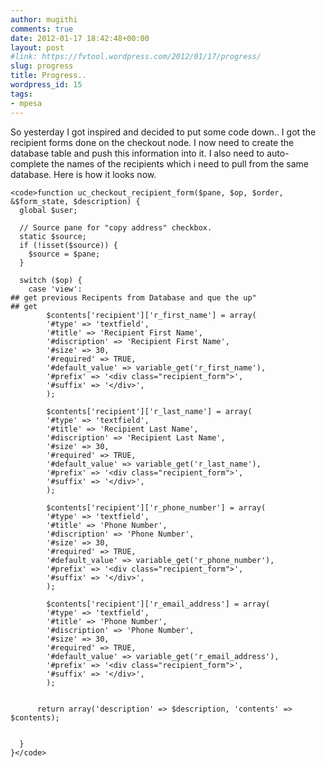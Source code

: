 ```yaml
---
author: mugithi
comments: true
date: 2012-01-17 18:42:48+00:00
layout: post
#link: https://fvtool.wordpress.com/2012/01/17/progress/
slug: progress
title: Progress..
wordpress_id: 15
tags:
- mpesa
---
```


So yesterday I got inspired and decided to put some code down.. I got the recipient forms done on the checkout node. I now need to create the database table and push this information into it. I also need to auto-complete the names of the recipients which i need to pull from the same database. Here is how it looks now.




    
    <code>function uc_checkout_recipient_form($pane, $op, $order, &$form_state, $description) {
      global $user;
    
      // Source pane for "copy address" checkbox.
      static $source;
      if (!isset($source)) {
        $source = $pane;
      }
    
      switch ($op) {
        case 'view':
    ## get previous Recipents from Database and que the up"
    ## get
            $contents['recipient']['r_first_name'] = array(
            '#type' => 'textfield',
            '#title' => 'Recipient First Name',
            '#discription' => 'Recipient First Name',
            '#size' => 30,
            '#required' => TRUE,
            '#default_value' => variable_get('r_first_name'),
            '#prefix' => '<div class="recipient_form">',
            '#suffix' => '</div>',
            );
    
            $contents['recipient']['r_last_name'] = array(
            '#type' => 'textfield',
            '#title' => 'Recipient Last Name',
            '#discription' => 'Recipient Last Name',
            '#size' => 30,
            '#required' => TRUE,
            '#default_value' => variable_get('r_last_name'),
            '#prefix' => '<div class="recipient_form">',
            '#suffix' => '</div>',
            );
            
            $contents['recipient']['r_phone_number'] = array(
            '#type' => 'textfield',
            '#title' => 'Phone Number',
            '#discription' => 'Phone Number',
            '#size' => 30,
            '#required' => TRUE,
            '#default_value' => variable_get('r_phone_number'),
            '#prefix' => '<div class="recipient_form">',
            '#suffix' => '</div>',
            );
            
            $contents['recipient']['r_email_address'] = array(
            '#type' => 'textfield',
            '#title' => 'Phone Number',
            '#discription' => 'Phone Number',
            '#size' => 30,
            '#required' => TRUE,
            '#default_value' => variable_get('r_email_address'),
            '#prefix' => '<div class="recipient_form">',
            '#suffix' => '</div>',
            );
        
    
          return array('description' => $description, 'contents' => $contents);
    
      
      }
    }</code>
